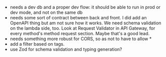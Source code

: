 - needs a dev db and a proper dev flow: it should be able to run in prod or dev mode, and not on the same db
- needs some sort of contract between back and front. I did add an OpenAPI thing but am not sure how it works. We need schema validation on the lambda side, too. Look at Request Validator in API Gateway, for every method's method request section. Maybe that's a good lead.
- needs something more robust for CORS, so as not to have to allow *
- add a filter based on tags.
- use Zod for schema validation and typing generation?
